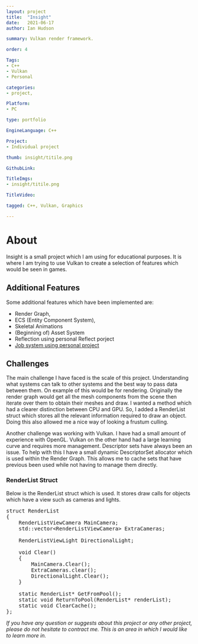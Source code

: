 ```yaml
---
layout: project
title:  "Insight"
date:   2021-06-17 
author: Ian Hudson

summary: Vulkan render framework.

order: 4

Tags:
- C++
- Vulkan
- Personal

categories:
- project,

Platform:
- PC

type: portfolio

EngineLanguage: C++

Project:
- Individual project

thumb: insight/titile.png

GithubLink:

TitleImgs:
- insight/titile.png

TitleVideo:

tagged: C++, Vulkan, Graphics

---
```


# About 
Insight is a small project which I am using for educational purposes. It is where I am trying to use Vulkan to create a selection of features which would be seen in games. 

## Additional Features
Some additional features which have been implemented are:
- Render Graph,
- ECS (Entity Component System),
- Skeletal Animations
- (Beginning of) Asset System
- Reflection using personal Reflect porject
- [Job system using personal project][1]

[1]: https://github.com/I-Hudson/JobSystem

## Challenges
The main challenge I have faced is the scale of this project. Understanding what systems can talk to other systems and the best way to pass data between them. On example of this would be for rendering. Originally the render graph would get all the mesh components from the scene then iterate over them to obtain their meshes and draw. I wanted a method which had a clearer distinction between CPU and GPU. So, I added a RenderList struct which stores all the relevant information required to draw an object. Doing this also allowed me a nice way of looking a frustum culling.

Another challenge was working with Vulkan. I have had a small amount of experience with OpenGL. Vulkan on the other hand had a large learning curve and requires more management. Descriptor sets have always been an issue. To help with this I have a small dynamic DescriptorSet allocator which is used within the Render Graph. This allows me to cache sets that have previous been used while not having to manage them directly.

### RenderList Struct
Below is the RenderList struct which is used. It stores draw calls for objects which have a view such as cameras and lights.

<pre class="brush: c++">
struct RenderList
{
	RenderListViewCamera MainCamera;
	std::vector&lt;RenderListViewCamera> ExtraCameras;

	RenderListViewLight DirectionalLight;

	void Clear()
	{
		MainCamera.Clear();
		ExtraCameras.clear();
		DirectionalLight.Clear();
	}

	static RenderList* GetFromPool();
	static void ReturnToPool(RenderList* renderList);
	static void ClearCache();
};
</pre>

<i>If you have any question or suggests about this project or any other project, please do not hesitate to contract me. This is an area in which I would like to learn more in.</i>

